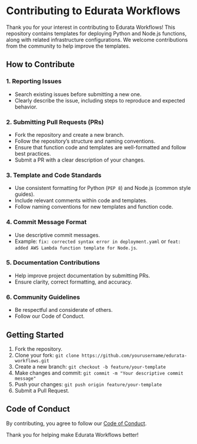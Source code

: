 # Contributing to Edurata Workflows

Thank you for your interest in contributing to Edurata Workflows! This repository contains templates for deploying Python and Node.js functions, along with related infrastructure configurations. We welcome contributions from the community to help improve the templates.

## How to Contribute

### 1. Reporting Issues
- Search existing issues before submitting a new one.
- Clearly describe the issue, including steps to reproduce and expected behavior.

### 2. Submitting Pull Requests (PRs)
- Fork the repository and create a new branch.
- Follow the repository’s structure and naming conventions.
- Ensure that function code and templates are well-formatted and follow best practices.
- Submit a PR with a clear description of your changes.

### 3. Template and Code Standards
- Use consistent formatting for Python (`PEP 8`) and Node.js (common style guides).
- Include relevant comments within code and templates.
- Follow naming conventions for new templates and function code.

### 4. Commit Message Format
- Use descriptive commit messages.
- Example: `fix: corrected syntax error in deployment.yaml` or `feat: added AWS Lambda function template for Node.js`.

### 5. Documentation Contributions
- Help improve project documentation by submitting PRs.
- Ensure clarity, correct formatting, and accuracy.

### 6. Community Guidelines
- Be respectful and considerate of others.
- Follow our Code of Conduct.

## Getting Started
1. Fork the repository.
2. Clone your fork: `git clone https://github.com/yourusername/edurata-workflows.git`
3. Create a new branch: `git checkout -b feature/your-template`
4. Make changes and commit: `git commit -m "Your descriptive commit message"`
5. Push your changes: `git push origin feature/your-template`
6. Submit a Pull Request.

## Code of Conduct
By contributing, you agree to follow our [Code of Conduct](./CODE_OF_CONDUCT.md).

Thank you for helping make Edurata Workflows better!

